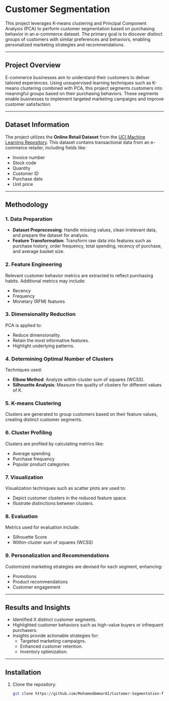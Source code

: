 
# Customer Segmentation

This project leverages K-means clustering and Principal Component Analysis (PCA) to perform customer segmentation based on purchasing behavior in an e-commerce dataset. The primary goal is to discover distinct groups of customers with similar preferences and behaviors, enabling personalized marketing strategies and recommendations.

---

## Project Overview
E-commerce businesses aim to understand their customers to deliver tailored experiences. Using unsupervised learning techniques such as K-means clustering combined with PCA, this project segments customers into meaningful groups based on their purchasing behaviors. These segments enable businesses to implement targeted marketing campaigns and improve customer satisfaction.

---

## Dataset Information
The project utilizes the **Online Retail Dataset** from the [UCI Machine Learning Repository](https://archive.ics.uci.edu/ml/datasets/online+retail). This dataset contains transactional data from an e-commerce retailer, including fields like:
- Invoice number
- Stock code
- Quantity
- Customer ID
- Purchase date
- Unit price

---

## Methodology

### 1. Data Preparation
- **Dataset Preprocessing**: Handle missing values, clean irrelevant data, and prepare the dataset for analysis.
- **Feature Transformation**: Transform raw data into features such as purchase history, order frequency, total spending, recency of purchase, and average basket size.

### 2. Feature Engineering
Relevant customer behavior metrics are extracted to reflect purchasing habits. Additional metrics may include:
- Recency
- Frequency
- Monetary (RFM) features

### 3. Dimensionality Reduction
PCA is applied to:
- Reduce dimensionality.
- Retain the most informative features.
- Highlight underlying patterns.

### 4. Determining Optimal Number of Clusters
Techniques used:
- **Elbow Method**: Analyze within-cluster sum of squares (WCSS).
- **Silhouette Analysis**: Measure the quality of clusters for different values of K.

### 5. K-means Clustering
Clusters are generated to group customers based on their feature values, creating distinct customer segments.

### 6. Cluster Profiling
Clusters are profiled by calculating metrics like:
- Average spending
- Purchase frequency
- Popular product categories

### 7. Visualization
Visualization techniques such as scatter plots are used to:
- Depict customer clusters in the reduced feature space.
- Illustrate distinctions between clusters.

### 8. Evaluation
Metrics used for evaluation include:
- Silhouette Score
- Within-cluster sum of squares (WCSS)

### 9. Personalization and Recommendations
Customized marketing strategies are devised for each segment, enhancing:
- Promotions
- Product recommendations
- Customer engagement

---

## Results and Insights
- Identified X distinct customer segments.
- Highlighted customer behaviors such as high-value buyers or infrequent purchasers.
- Insights provide actionable strategies for:
  - Targeted marketing campaigns.
  - Enhanced customer retention.
  - Inventory optimization.

---

## Installation
1. Clone the repository:
   ```bash
   git clone https://github.com/MohamedAmmarAI/Customer-Segmentation-for-E-commerce-Personalization.git
